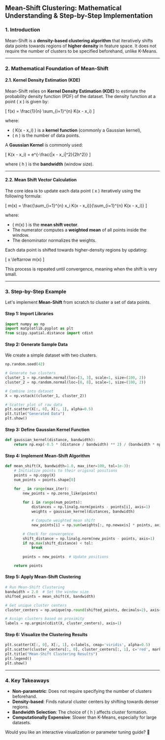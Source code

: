 ## **Mean-Shift Clustering: Mathematical Understanding & Step-by-Step Implementation**

### **1. Introduction**
Mean-Shift is a **density-based clustering algorithm** that iteratively shifts data points towards regions of **higher density** in feature space. It does not require the number of clusters to be specified beforehand, unlike K-Means.

---

### **2. Mathematical Foundation of Mean-Shift**
#### **2.1. Kernel Density Estimation (KDE)**
Mean-Shift relies on **Kernel Density Estimation (KDE)** to estimate the probability density function (PDF) of the dataset. The density function at a point \( x \) is given by:

\[
f(x) = \frac{1}{n} \sum_{i=1}^{n} K(x - x_i)
\]

where:
- \( K(x - x_i) \) is a **kernel function** (commonly a Gaussian kernel),
- \( n \) is the number of data points.

A **Gaussian Kernel** is commonly used:

\[
K(x - x_i) = e^{-\frac{\|x - x_i\|^2}{2h^2}}
\]

where \( h \) is the **bandwidth** (window size).

---

#### **2.2. Mean Shift Vector Calculation**
The core idea is to update each data point \( x \) iteratively using the following formula:

\[
m(x) = \frac{\sum_{i=1}^{n} x_i K(x - x_i)}{\sum_{i=1}^{n} K(x - x_i)}
\]

where:
- \( m(x) \) is the **mean shift vector**.
- The numerator computes a **weighted mean** of all points inside the window.
- The denominator normalizes the weights.

Each data point is shifted towards higher-density regions by updating:

\[
x \leftarrow m(x)
\]

This process is repeated until convergence, meaning when the shift is very small.

---

### **3. Step-by-Step Example**
Let's implement **Mean-Shift** from scratch to cluster a set of data points.

#### **Step 1: Import Libraries**
```python
import numpy as np
import matplotlib.pyplot as plt
from scipy.spatial.distance import cdist
```

#### **Step 2: Generate Sample Data**
We create a simple dataset with two clusters.
```python
np.random.seed(42)

# Generate two clusters
cluster_1 = np.random.normal(loc=[3, 3], scale=1, size=(100, 2))
cluster_2 = np.random.normal(loc=[8, 8], scale=1, size=(100, 2))

# Combine into dataset
X = np.vstack((cluster_1, cluster_2))

# Scatter plot of raw data
plt.scatter(X[:, 0], X[:, 1], alpha=0.5)
plt.title("Generated Data")
plt.show()
```

#### **Step 3: Define Gaussian Kernel Function**
```python
def gaussian_kernel(distance, bandwidth):
    return np.exp(-0.5 * (distance / bandwidth) ** 2) / (bandwidth * np.sqrt(2 * np.pi))
```

#### **Step 4: Implement Mean-Shift Algorithm**
```python
def mean_shift(X, bandwidth=1.0, max_iter=100, tol=1e-3):
    # Initialize points to their original positions
    points = np.copy(X)
    num_points = points.shape[0]

    for _ in range(max_iter):
        new_points = np.zeros_like(points)
        
        for i in range(num_points):
            distances = np.linalg.norm(points - points[i], axis=1)
            weights = gaussian_kernel(distances, bandwidth)

            # Compute weighted mean shift
            new_points[i] = np.sum(weights[:, np.newaxis] * points, axis=0) / np.sum(weights)

        # Check for convergence
        shift_distance = np.linalg.norm(new_points - points, axis=1)
        if np.max(shift_distance) < tol:
            break
        
        points = new_points  # Update positions

    return points
```

#### **Step 5: Apply Mean-Shift Clustering**
```python
# Run Mean-Shift Clustering
bandwidth = 2.0  # Set the window size
shifted_points = mean_shift(X, bandwidth)

# Get unique cluster centers
cluster_centers = np.unique(np.round(shifted_points, decimals=2), axis=0)

# Assign clusters based on proximity
labels = np.argmin(cdist(X, cluster_centers), axis=1)
```

#### **Step 6: Visualize the Clustering Results**
```python
plt.scatter(X[:, 0], X[:, 1], c=labels, cmap='viridis', alpha=0.5)
plt.scatter(cluster_centers[:, 0], cluster_centers[:, 1], c='red', marker='X', s=200, label="Centers")
plt.title("Mean-Shift Clustering Results")
plt.legend()
plt.show()
```

---

### **4. Key Takeaways**
- **Non-parametric**: Does not require specifying the number of clusters beforehand.
- **Density-based**: Finds natural cluster centers by shifting towards denser regions.
- **Bandwidth Selection**: The choice of \( h \) affects cluster formation.
- **Computationally Expensive**: Slower than K-Means, especially for large datasets.

Would you like an interactive visualization or parameter tuning guide? 🚀

